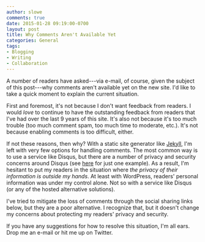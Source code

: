```yaml
---
author: slowe
comments: true
date: 2015-01-28 09:19:00-0700
layout: post
title: Why Comments Aren't Available Yet
categories: General
tags:
- Blogging
- Writing
- Collaboration
---
```


A number of readers have asked---via e-mail, of course, given the subject of this post---why comments aren't available yet on the new site. I'd like to take a quick moment to explain the current situation.

First and foremost, it's not because I don't want feedback from readers. I would _love_ to continue to have the outstanding feedback from readers that I've had over the last 9 years of this site. It's also not because it's too much trouble (too much comment spam, too much time to moderate, etc.). It's not because enabling comments is too difficult, either.

If not these reasons, then why? With a static site generator like [Jekyll][link-1], I'm left with very few options for handling comments. The most common way is to use a service like Disqus, but there are a number of privacy and security concerns around Disqus (see [here][link-2] for just one example). As a result, I'm hesitant to put my readers in the situation where _the privacy of their information is outside my hands_. At least with WordPress, readers' personal information was under my control alone. Not so with a service like Disqus (or any of the hosted alternative solutions).

I've tried to mitigate the loss of comments through the social sharing links below, but they are a poor alternative. I recognize that, but it doesn't change my concerns about protecting my readers' privacy and security.

If you have any suggestions for how to resolve this situation, I'm all ears. Drop me an e-mail or hit me up on Twitter.


[link-1]: http://jekyllrb.com
[link-2]: http://perltricks.com/article/104/2014/7/29/Your-users-deserve-better-than-Disqus